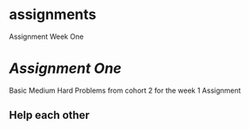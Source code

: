 # assignments
Assignment Week One

# *Assignment One*
Basic Medium Hard Problems from cohort 2 for the week 1 Assignment

## Help each other

